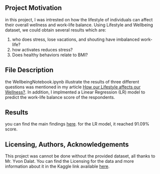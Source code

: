 ## Project Motivation
in this project, I was intrested on how the lifestyle of individuals can affect their overall wellness and work-life balance. Using Lifestyle and Wellbeing dataset, we could obtain several results which are:
1. who does stress, lose vacations, and shouting have imbalanced work-life?
2. how activates reduces stress?
3. Does healthy behaviors relate to BMI?

## File Description
the WellbeingNotebook.ipynb illustrate the results of three different questions was mentioned in my article [How our Lifestyle affects our Wellness?](https://medium.com/@reemaamr01/how-our-lifestyle-affects-our-wellness-2103fb3f37f8). In addition, I implmented a Linear Regression (LR) model to predict the work-life balance score of the respondents.

## Results
you can find the main findings [here](https://medium.com/@reemaamr01/how-our-lifestyle-affects-our-wellness-2103fb3f37f8). for the LR model, it reached 91.09% score.

## Licensing, Authors, Acknowledgements
This project was cannot be done without the provided dataset, all thanks to Mr. Yvon Dalat. You can find the Licensing for the data and more information about it in the Kaggle link available [here](https://www.kaggle.com/datasets/ydalat/lifestyle-and-wellbeing-data).
